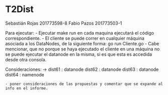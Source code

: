 # T2Dist

Sebastián Rojas 201773598-8
Fabio Pazos 201773503-1


Para ejecutar:
	- Ejecutar make run en cada maquina ejecutará el código correspondiente.
	- El cliente se puede correr en cualquier máquina asociada a los DataNodes, de la siguiente forma:
		go run Cliente.go
	- Cabe mencionar, que no porque se haya ejecutado el cliente en una máquina no se puede ejecutar el datanode en la misma, si es que esta es accedida
	 desde otra consola.
	

Consideraciones:
	-> 	dist61 : datanode
		dist62 : datanode
		dist63 : datanode
		dist64 : namenode

	- poner consideraciones de las propuestas y comentar que se expande al info en el informe.